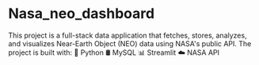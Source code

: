 # Nasa_neo_dashboard
This project is a full-stack data application that fetches, stores, analyzes, and visualizes Near-Earth Object (NEO) data using NASA's public API. The project is built with:  🐍 Python  🛢️ MySQL  📊 Streamlit  ☁️ NASA API 
